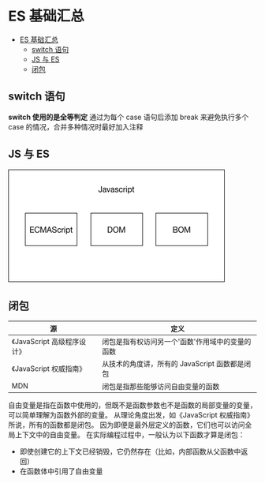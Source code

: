 # ES 基础汇总

<!-- @import "[TOC]" {cmd="toc" depthFrom=1 depthTo=6 orderedList=false} -->

<!-- code_chunk_output -->

- [ES 基础汇总](#es-基础汇总)
  - [switch 语句](#switch-语句)
  - [JS 与 ES](#js-与-es)
  - [闭包](#闭包)

<!-- /code_chunk_output -->

## switch 语句

**switch 使用的是全等判定**
通过为每个 case 语句后添加 break 来避免执行多个 case 的情况，合并多种情况时最好加入注释

## JS 与 ES

![ES基础汇总20220613142541](https://raw.githubusercontent.com/skylinety/blog-pics/master/imgs/ES%E5%9F%BA%E7%A1%80%E6%B1%87%E6%80%BB20220613142541.png)

## 闭包

| 源                          | 定义                                             |
| --------------------------- | ------------------------------------------------ |
| 《JavaScript 高级程序设计》 | 闭包是指有权访问另一个'函数'作用域中的变量的函数 |
| 《JavaScript 权威指南》     | 从技术的角度讲，所有的 JavaScript 函数都是闭包   |
| MDN                         | 闭包是指那些能够访问自由变量的函数               |

自由变量是指在函数中使用的，但既不是函数参数也不是函数的局部变量的变量，可以简单理解为函数外部的变量。
从理论角度出发，如《JavaScript 权威指南》所说，所有的函数都是闭包。
因为即便是最外层定义的函数，它们也可以访问全局上下文中的自由变量。
在实际编程过程中，一般认为以下函数才算是闭包：

- 即使创建它的上下文已经销毁，它仍然存在（比如，内部函数从父函数中返回）
- 在函数体中引用了自由变量
